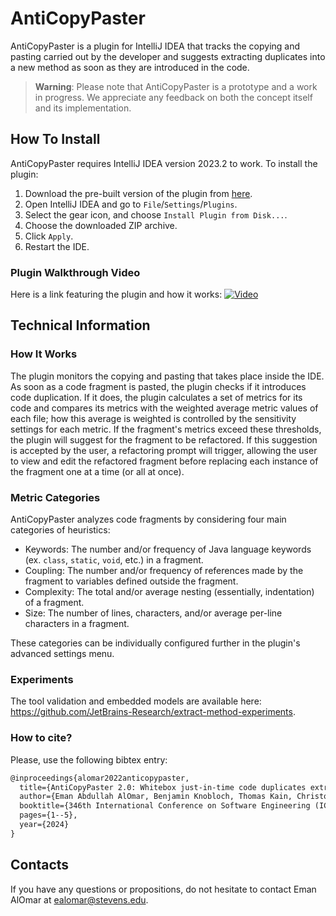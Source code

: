 # AntiCopyPaster

AntiCopyPaster is a plugin for IntelliJ IDEA that tracks the copying and pasting carried out by the developer and
suggests extracting duplicates into a new method as soon as they are introduced in the code.

> **Warning**: Please note that AntiCopyPaster is a prototype and a work in progress. We appreciate any feedback
> on both the concept itself and its implementation.

## How To Install

AntiCopyPaster requires IntelliJ IDEA version 2023.2 to work. To install the plugin:

1. Download the pre-built version of the plugin from 
   [here](https://sourceforge.net/projects/anti-copy-paster/files/latest/download).
2. Open IntelliJ IDEA and go to `File`/`Settings`/`Plugins`.
3. Select the gear icon, and choose `Install Plugin from Disk...`.
4. Choose the downloaded ZIP archive.
5. Click `Apply`.
6. Restart the IDE.

### Plugin Walkthrough Video

Here is a link featuring the plugin and how it works:
[![Video](https://img.youtube.com/vi/nKfybTsSoXc/maxresdefault.jpg)](https://www.youtube.com/watch?v=nKfybTsSoXc)

## Technical Information

### How It Works

The plugin monitors the copying and pasting that takes place inside the IDE. As soon as a code fragment is pasted,
the plugin checks if it introduces code duplication. If it does, the plugin calculates a set of metrics for its code
and compares its metrics with the weighted average metric values of each file; how this average is weighted is
controlled by the sensitivity settings for each metric. If the fragment's metrics exceed these thresholds, the plugin
will suggest for the fragment to be refactored. If this suggestion is accepted by the user, a refactoring prompt will
trigger, allowing the user to view and edit the refactored fragment before replacing each instance of the fragment
one at a time (or all at once).

### Metric Categories

AntiCopyPaster analyzes code fragments by considering four main categories of heuristics:

* Keywords: The number and/or frequency of Java language keywords (ex. `class`, `static`, `void`, etc.) in a fragment.
* Coupling: The number and/or frequency of references made by the fragment to variables defined outside the fragment.
* Complexity: The total and/or average nesting (essentially, indentation) of a fragment.
* Size: The number of lines, characters, and/or average per-line characters in a fragment.

These categories can be individually configured further in the plugin's advanced settings menu.

### Experiments

The tool validation and embedded models are available here:
https://github.com/JetBrains-Research/extract-method-experiments.

### How to cite?
Please, use the following bibtex entry:

```tex
@inproceedings{alomar2022anticopypaster,
  title={AntiCopyPaster 2.0: Whitebox just-in-time code duplicates extraction},
  author={Eman Abdullah AlOmar, Benjamin Knobloch, Thomas Kain, Christopher Kalish, Mohamed Wiem Mkaouer, Ali Ouni},
  booktitle={346th International Conference on Software Engineering (ICSE 2024)},
  pages={1--5},
  year={2024}
}
```


## Contacts

If you have any questions or propositions, do not hesitate to contact Eman AlOmar at ealomar@stevens.edu.
